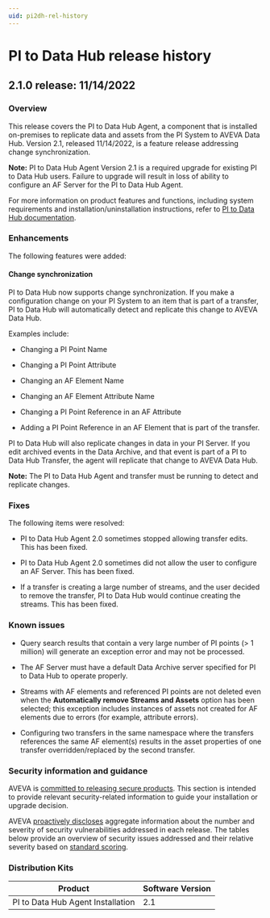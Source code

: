 ```yaml
---
uid: pi2dh-rel-history
---
```


# PI to Data Hub release history

## 2.1.0 release: 11/14/2022

### Overview

This release covers the PI to Data Hub Agent, a component that is installed on-premises to replicate data and assets from the PI System to AVEVA Data Hub. Version 2.1, released 11/14/2022, is a feature release addressing change synchronization. 

**Note:** PI to Data Hub Agent Version 2.1 is a required upgrade for existing PI to Data Hub users. Failure to upgrade will result in loss of ability to configure an AF Server for the PI to Data Hub Agent.

For more information on product features and functions, including system requirements and installation/uninstallation instructions, refer to [PI to Data Hub documentation](xref:PItoDH).

### Enhancements

The following features were added:

#### Change synchronization

PI to Data Hub now supports change synchronization. If you make a configuration change on your PI System to an item that is part of a transfer, PI to Data Hub will automatically detect and replicate this change to AVEVA Data Hub.

Examples include:

- Changing a PI Point Name

- Changing a PI Point Attribute 

- Changing an AF Element Name

- Changing an AF Element Attribute Name

- Changing a PI Point Reference in an AF Attribute

- Adding a PI Point Reference in an AF Element that is part of the transfer.

PI to Data Hub will also replicate changes in data in your PI Server. If you edit archived events in the Data Archive, and that event is part of a PI to Data Hub Transfer, the agent will replicate that change to AVEVA Data Hub.

**Note:** The PI to Data Hub Agent and transfer must be running to detect and replicate changes.

### Fixes

The following items were resolved:

- PI to Data Hub Agent 2.0 sometimes stopped allowing transfer edits. This has been fixed.

- PI to Data Hub Agent 2.0 sometimes did not allow the user to configure an AF Server. This has been fixed.

- If a transfer is creating a large number of streams, and the user decided to remove the transfer, PI to Data Hub would continue creating the streams. This has been fixed.

### Known issues

- Query search results that contain a very large number of PI points (> 1 million) will generate an exception error and may not be processed.

- The AF Server must have a default Data Archive server specified for PI to Data Hub to operate properly.

- Streams with AF elements and referenced PI points are not deleted even when the **Automatically remove Streams and Assets** option has been selected; this exception includes instances of assets not created for AF elements due to errors (for example, attribute errors).

- Configuring two transfers in the same namespace where the transfers references the same AF element(s) results in the asset properties of one transfer overridden/replaced by the second transfer.

### Security information and guidance

AVEVA is [committed to releasing secure products](https://docs.osisoft.com/bundle/security-commitment-and-disclosure-standards/page/securitycommitmentanddisclosurestandards.html). This section is intended to provide relevant security-related information to guide your installation or upgrade decision.  

AVEVA [proactively discloses](https://docs.osisoft.com/bundle/security-commitment-and-disclosure-standards/page/securitycommitmentanddisclosurestandards.html#vulnerability-communication) aggregate information about the number and severity of security vulnerabilities addressed in each release. The tables below provide an overview of security issues addressed and their relative severity based on [standard scoring](https://docs.osisoft.com/bundle/security-commitment-and-disclosure-standards/page/securitycommitmentanddisclosurestandards.html#vulnerability-scoring).

### Distribution Kits

| Product  | Software Version |
|------------- | ------------ |
| PI to Data Hub Agent Installation | 2.1 |
